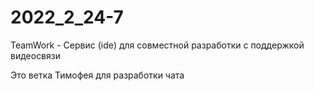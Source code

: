 # 2022_2_24-7
TeamWork - Сервис (ide) для совместной разработки с поддержкой видеосвязи

Это ветка Тимофея для разработки чата
